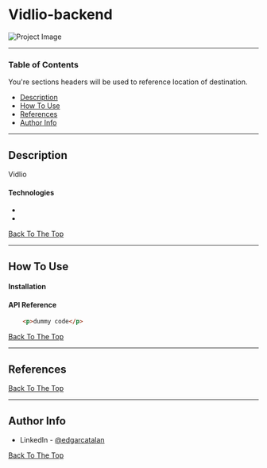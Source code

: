 # Vidlio-backend

![Project Image](project-image-url)


---

### Table of Contents
You're sections headers will be used to reference location of destination.

- [Description](#description)
- [How To Use](#how-to-use)
- [References](#references)
- [Author Info](#author-info)

---

## Description

Vidlio


#### Technologies

-
-

[Back To The Top](#read-me-template)

---

## How To Use

#### Installation



#### API Reference

```html
    <p>dummy code</p>
```
[Back To The Top](#read-me-template)

---

## References
[Back To The Top](#read-me-template)

---


## Author Info

- LinkedIn - [@edgarcatalan](https://www.linkedin.com/in/edgarcatalan10/)

[Back To The Top](#read-me-template)
